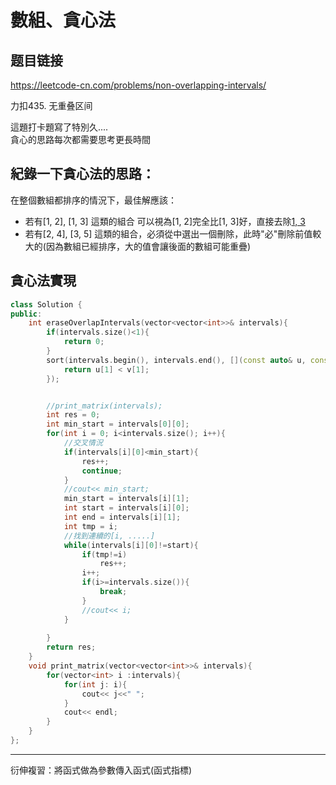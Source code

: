 # 數組、貪心法

## 题目链接

https://leetcode-cn.com/problems/non-overlapping-intervals/

力扣435. 无重叠区间

這題打卡題寫了特別久....   
貪心的思路每次都需要思考更長時間    

紀錄一下貪心法的思路：
---------------------------------------
在整個數組都排序的情況下，最佳解應該：
 * 若有[1, 2], [1, 3] 這類的組合 可以視為[1, 2]完全比[1, 3]好，直接去除[1, 3](不影響後續結果)
 * 若有[2, 4], [3, 5] 這類的組合，必須從中選出一個刪除，此時"必"刪除前值較大的(因為數組已經排序，大的值會讓後面的數組可能重疊)
 
貪心法實現
---------------------------------------

```cpp
class Solution {
public:
    int eraseOverlapIntervals(vector<vector<int>>& intervals){
        if(intervals.size()<1){
            return 0;
        }
        sort(intervals.begin(), intervals.end(), [](const auto& u, const auto& v) {
            return u[1] < v[1];
        });


        //print_matrix(intervals);
        int res = 0;
        int min_start = intervals[0][0];
        for(int i = 0; i<intervals.size(); i++){
            //交叉情況
            if(intervals[i][0]<min_start){
                res++;
                continue;
            }
            //cout<< min_start;
            min_start = intervals[i][1];
            int start = intervals[i][0];
            int end = intervals[i][1];
            int tmp = i;
            //找到連續的[i, .....]
            while(intervals[i][0]!=start){
                if(tmp!=i)
                    res++;
                i++;
                if(i>=intervals.size()){
                    break;                 
                }
                //cout<< i;
            }
            
        }
        return res;
    }
    void print_matrix(vector<vector<int>>& intervals){
        for(vector<int> i :intervals){
            for(int j: i){
                cout<< j<<" ";
            }
            cout<< endl;
        }
    }
};

```

---------------------------------------
衍伸複習：將函式做為參數傳入函式(函式指標)
